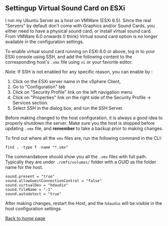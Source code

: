 ## Settingup Virtual Sound Card on ESXi

I run my Ubuntu Server as a host on VMWare (ESXi 6.5). Since the real "Servers" by default don't come with Graphics and/or Sound Cards, you either need to have a physical sound card, or install virtual sound card. From VMWare 6.0 onwards (I think) Virtual sound card option is no longer available in the configuration settings. 

To enable virtual sound card running on ESXi 6.0 or above, log in to your ESXi console using SSH, and add the following content to the corresponding host's `.vmx` file using `vi` or your favorite editor. 

Note: If SSH is not enabled for any specific reason, you can enable by :
1. Click on the ESXi server name in the vSphere Client, 
2. Go to "Configuration" tab
3. Click on "Security Profile" link on the left navigation menu
4. Click on "Properties" link on the right side of the Security Profile -> Services section.
5. Select SSH in the dialog box, and run the SSH Server.

Before making changed to the host configuration, it is always a good idea to properly shutdown the server. Make sure you the host is stopped before updating `.vmx` file, and **remember** to take a backup prior to making changes.

To find out where all the `vmx` files are, run the following command in the CLI:

```
find . -type f -name "*.vmx"
```


The commandabove should show you all the `.vmx` files with full path. Typically they are under `./vmfs/volumes/` folder with a GUID as the folder name for the host.

```
sound.present = "true"
sound.allowGuestConnectionControl = "false"
sound.virtualDev = "hdaudio"
sound.fileName = "-1"
sound.autodetect = "true"
```
After making changes, restart the Host, and the `hdaudio` will be visible in the host configuration settings.

[Back to home page](README.md)

